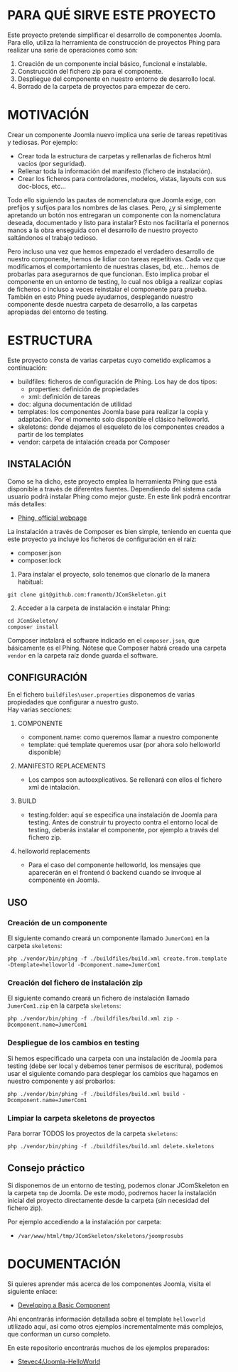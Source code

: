 # PARA QUÉ SIRVE ESTE PROYECTO

Este proyecto pretende simplificar el desarrollo de componentes Joomla.
Para ello, utiliza la herramienta de construcción de proyectos Phing para realizar una serie de operaciones como son:

1. Creación de un componente incial básico, funcional e instalable.
2. Construcción del fichero zip para el componente.
3. Despliegue del componente en nuestro entorno de desarrollo local.
4. Borrado de la carpeta de proyectos para empezar de cero.

# MOTIVACIÓN

Crear un componente Joomla nuevo implica una serie de tareas repetitivas y tediosas.
Por ejemplo: 
* Crear toda la estructura de carpetas y rellenarlas de ficheros html vacíos (por seguridad). 
* Rellenar toda la información del manifesto (fichero de  instalación). 
* Crear los ficheros para controladores, modelos, vistas, layouts con sus doc-blocs, etc... 

Todo ello siguiendo las pautas de nomenclatura que Joomla exige, con prefijos y sufijos para los nombres de las clases. Pero, ¿y si simplemente apretando un botón nos entregaran un componente con la nomenclatura
deseada, documentado y listo para instalar? Esto nos facilitaría el ponernos manos a la obra enseguida con
el desarrollo de nuestro proyecto saltándonos el trabajo tedioso.

Pero incluso una vez que hemos empezado el verdadero desarrollo de nuestro componente, hemos de lidiar con
tareas repetitivas. Cada vez que modificamos el comportamiento de nuestras clases, bd, etc... hemos de probarlas para asegurarnos de que funcionan. Esto implica probar el componente en un entorno de testing, 
lo cual nos obliga a realizar copias de ficheros o incluso a veces reinstalar el componente para prueba. 
También en esto Phing puede ayudarnos, desplegando nuestro componente desde nuestra carpeta de desarrollo, 
a las carpetas apropiadas del entorno de testing.

# ESTRUCTURA

Este proyecto consta de varias carpetas cuyo cometido explicamos a continuación:
* buildfiles: ficheros de configuración de Phing. Los hay de dos tipos:
    * properties: definición de propiedades
    * xml: definición de tareas
* doc: alguna documentación de utilidad
* templates: los componentes Joomla base para realizar la copia y adaptación. 
Por el momento solo disponible el clásico helloworld.
* skeletons: donde dejamos el esqueleto de los componentes creados a partir de los templates
* vendor: carpeta de intalación creada por Composer

## INSTALACIÓN

Como se ha dicho, este proyecto emplea la herramienta Phing que está disponible a través de diferentes fuentes.
Dependiendo del sistema cada usuario podrá instalar Phing como mejor guste. En este link podrá encontrar más 
detalles:
* [Phing, official webpage](https://www.phing.info/)

La instalación a través de Composer es bien simple, teniendo en cuenta que este proyecto ya incluye los ficheros
de configuración en el raíz:
* composer.json
* composer.lock

1. Para instalar el proyecto, solo tenemos que clonarlo de la manera habitual:
```
git clone git@github.com:framontb/JComSkeleton.git
```
2. Acceder a la carpeta de instalación e instalar Phing:
```
cd JComSkeleton/
composer install
```


Composer instalará el software indicado en el `composer.json`, que básicamente es el Phing.
Nótese que Composer habrá creado una carpeta `vendor` en la carpeta raíz donde guarda el software.

## CONFIGURACIÓN


En el fichero `buildfiles\user.properties` disponemos de varias propiedades que configurar a nuestro gusto.  
Hay varias secciones:  
1. COMPONENTE
    * component.name: como queremos llamar a nuestro componente
    * template: qué template queremos usar (por ahora solo helloworld disponible)

2. MANIFESTO REPLACEMENTS
    * Los campos son autoexplicativos. Se rellenará con ellos el fichero xml de intalación.

3. BUILD
    * testing.folder: aquí se especifica una instalación de Joomla para testing. Antes de construir tu proyecto contra el entorno local de testing, deberás instalar el componente, por ejemplo a través del fichero zip.

4. helloworld replacements
    * Para el caso del componente helloworld, los mensajes que aparecerán en el frontend ó backend cuando se invoque al componente en Joomla.

## USO

### Creación de un componente

El siguiente comando creará un componente llamado `JumerCom1` en la carpeta `skeletons`:

`php ./vendor/bin/phing -f ./buildfiles/build.xml create.from.template -Dtemplate=helloworld -Dcomponent.name=JumerCom1`

### Creación del fichero de instalación zip

El siguiente comando creará un fichero de instalación llamado `JumerCom1.zip` en la carpeta `skeletons`:

`php ./vendor/bin/phing -f ./buildfiles/build.xml zip -Dcomponent.name=JumerCom1`

### Despliegue de los cambios en testing

Si hemos especificado una carpeta con una instalación de Joomla para testing (debe ser local y debemos tener permisos de escritura), podemos usar el siguiente comando para desplegar los cambios que hagamos en nuestro componente y así probarlos:

`php ./vendor/bin/phing -f ./buildfiles/build.xml build -Dcomponent.name=JumerCom1`

### Limpiar la carpeta skeletons de proyectos

Para borrar TODOS los proyectos de la carpeta `skeletons`:

`php ./vendor/bin/phing -f ./buildfiles/build.xml delete.skeletons`

## Consejo práctico

Si disponemos de un entorno de testing, podemos clonar JComSkeleton en la carpeta `tmp` de Joomla. De este modo, podremos hacer la instalación inicial del proyecto directamente desde la carpeta (sin necesidad del fichero zip).

Por ejemplo accediendo a la instalación por carpeta:
* `/var/www/html/tmp/JComSkeleton/skeletons/joomprosubs`

# DOCUMENTACIÓN

Si quieres aprender más acerca de los componentes Joomla, visita el siguiente enlace:

* [Developing a Basic Component](https://docs.joomla.org/J3.x:Developing_an_MVC_Component/Developing_a_Basic_Component)

Ahí encontrarás información detallada sobre el template `helloworld` utilizado aquí, así como otros ejemplos incrementalmente más complejos, que conforman un curso completo.

En este repositorio encontrarás muchos de los ejemplos preparados:
* [Stevec4/Joomla-HelloWorld](https://github.com/Stevec4/Joomla-HelloWorld)